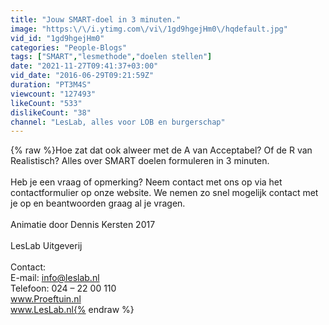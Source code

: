 ```yaml
---
title: "Jouw SMART-doel in 3 minuten."
image: "https:\/\/i.ytimg.com\/vi\/1gd9hgejHm0\/hqdefault.jpg"
vid_id: "1gd9hgejHm0"
categories: "People-Blogs"
tags: ["SMART","lesmethode","doelen stellen"]
date: "2021-11-27T09:41:37+03:00"
vid_date: "2016-06-29T09:21:59Z"
duration: "PT3M4S"
viewcount: "127493"
likeCount: "533"
dislikeCount: "38"
channel: "LesLab, alles voor LOB en burgerschap"
---
```

{% raw %}Hoe zat dat ook alweer met de A van Acceptabel? Of de R van Realistisch? Alles over SMART doelen formuleren in 3 minuten.<br /><br />Heb je een vraag of opmerking? Neem contact met ons op via het contactformulier op onze website.  We nemen zo snel mogelijk contact met je op en beantwoorden graag al je vragen.<br /><br />Animatie door Dennis Kersten 2017<br /><br />LesLab Uitgeverij<br /><br />Contact:<br />E-mail: info@leslab.nl<br />Telefoon: 024 – 22 00 110<br />www.Proeftuin.nl<br />www.LesLab.nl{% endraw %}

